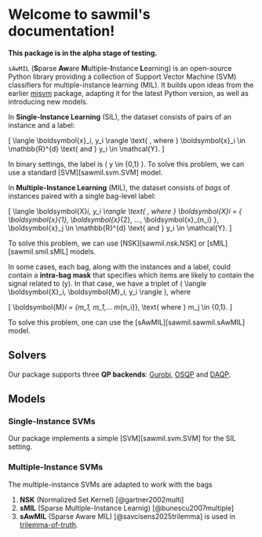 # Welcome to sawmil's documentation!

**This package is in the alpha stage of testing.**

`sAwMIL` (**S**parse **Aw**are **M**ultiple-**I**nstance **L**earning) is an open-source Python library providing a collection of Support Vector Machine (SVM) classifiers for multiple-instance learning (MIL). It builds upon ideas from the earlier [misvm](https://github.com/garydoranjr/misvm) package, adapting it for the latest Python version, as well as introducing new models.

In **Single-Instance Learning** (SIL), the dataset consists of pairs of an instance and a label:

\[
\langle \boldsymbol{x}_i, y_i \rangle \text{ , where } \boldsymbol{x}_i \in \mathbb{R}^{d} \text{ and } y_i \in \mathcal{Y}.
\]

In binary settings, the label is \( y \in \{0,1\} \).
To solve this problem, we can use a standard [SVM][sawmil.svm.SVM] model.

In **Multiple-Instance Learning** (MIL), the dataset consists of *bags* of instances paired with a single bag-level label:

\[
\langle \boldsymbol{X}_i, y_i \rangle \text{ , where } \boldsymbol{X}_i = \{ \boldsymbol{x}_{1}, \boldsymbol{x}_{2}, ..., \boldsymbol{x}_{n_i} \}, \boldsymbol{x}_j \in \mathbb{R}^{d} \text{ and } y_i \in \mathcal{Y}.
\]

To solve this problem, we can use [NSK][sawmil.nsk.NSK] or [sMIL][sawmil.smil.sMIL] models.

In some cases, each bag, along with the instances and a label, could contain a **intra-bag mask** that specifies which items are likely to contain the signal related to \(y\). In that case, we have a triplet of \( \langle \boldsymbol{X}_i, \boldsymbol{M}_i, y_i \rangle \), where

\[
 \boldsymbol{M}_i = \{m_1, m_1,... m_{n_i}\}, \text{ where } m_j \in \{0,1\}.
\]

To solve this problem, one can use the [sAwMIL][sawmil.sawmil.sAwMIL] model.

## Solvers

Our package supports three  **QP backends**: [Gurobi](https://gurobi.com),  [OSQP](https://osqp.org/) and [DAQP](https://darnstrom.github.io/daqp/).

## Models

### Single-Instance SVMs

Our package implements a simple [SVM][sawmil.svm.SVM] for the SIL setting.

### Multiple-Instance SVMs

The multiple-instance SVMs are adapted to work with the bags

1. **NSK** (Normalized Set Kernel) [@gartner2002multi]
2. **sMIL** (Sparse Multiple-Instance Learnig) [@bunescu2007multiple]
3. **sAwMIL** (Sparse Aware MIL) [@savcisens2025trilemma] is used in [trilemma-of-truth](https://github.com/carlomarxdk/trilemma-of-truth).
